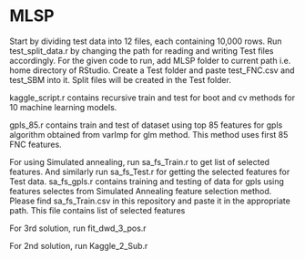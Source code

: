 # MLSP

Start by dividing test data into 12 files, each containing 10,000 rows. Run test_split_data.r by changing the path for reading and writing Test files accordingly. For the given code to run, add MLSP folder to current path i.e. home directory of RStudio. Create a Test folder and paste test_FNC.csv and test_SBM into it. Split files will be created in the Test folder.

kaggle_script.r contains recursive train and test for boot and cv methods for 10 machine learning models.

gpls_85.r contains train and test of dataset using top 85 features for gpls algorithm obtained from varImp for glm method. This method uses first 85 FNC features.

For using Simulated annealing, run sa_fs_Train.r to get list of selected features. And similarly run sa_fs_Test.r for getting the selected features for Test data. sa_fs_gpls.r contains training and testing of data for gpls using features selectes from Simulated Annealing feature selection method. Please find sa_fs_Train.csv in this repository and paste it in the appropriate path. This file contains list of selected features 

For 3rd solution, run fit_dwd_3_pos.r

For 2nd solution, run Kaggle_2_Sub.r
